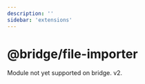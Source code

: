 ```yaml
---
description: ''
sidebar: 'extensions'
---
```


# @bridge/file-importer

Module not yet supported on bridge. v2.
